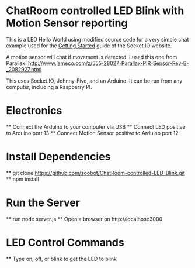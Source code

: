 # ChatRoom controlled LED Blink with Motion Sensor reporting


This is a LED Hello World using modified source code for a very simple chat example used for the [Getting Started](http://socket.io/get-started/chat/) guide of the Socket.IO website.

A motion sensor will chat if movement is detected.
I used this one from Parallax: http://www.jameco.com/z/555-28027-Parallax-PIR-Sensor-Rev-B-_2082927.html

This uses Socket.IO, Johnny-Five, and an Arduino. It can be run from any computer, including a Raspberry PI.


# Electronics
** Connect the Arduino to your computer via USB
** Connect LED positive to Arduino port 13
** Connect Motion Sensor positive to Arduino port 12

# Install Dependencies
** git clone https://github.com/zoobot/ChatRoom-controlled-LED-Blink.git
** npm install


# Run the Server
** run node server.js
** Open a browser on http://localhost:3000


# LED Control Commands
** Type on, off, or blink to get the LED to blink

